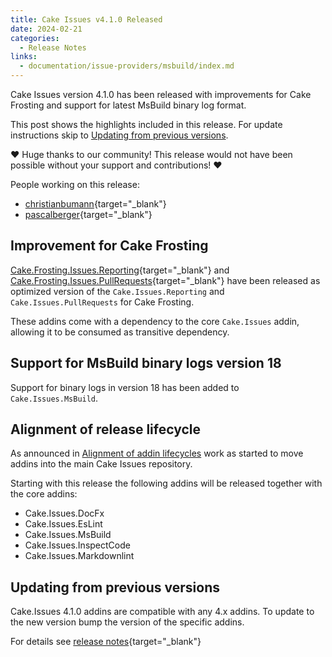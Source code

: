 ```yaml
---
title: Cake Issues v4.1.0 Released
date: 2024-02-21
categories:
  - Release Notes
links:
  - documentation/issue-providers/msbuild/index.md
---
```


Cake Issues version 4.1.0 has been released with improvements for Cake Frosting and support for latest MsBuild binary log format.

<!-- more -->

This post shows the highlights included in this release.
For update instructions skip to [Updating from previous versions](#updating-from-previous-versions).

❤ Huge thanks to our community! This release would not have been possible without your support and contributions! ❤

People working on this release:

* [christianbumann](https://github.com/christianbumann){target="_blank"}
* [pascalberger](https://github.com/pascalberger){target="_blank"}

## Improvement for Cake Frosting

[Cake.Frosting.Issues.Reporting]{target="_blank"} and [Cake.Frosting.Issues.PullRequests]{target="_blank"} have been released
as optimized version of the `Cake.Issues.Reporting` and `Cake.Issues.PullRequests` for Cake Frosting.

These addins come with a dependency to the core `Cake.Issues` addin, allowing it to be consumed as transitive dependency.

## Support for MsBuild binary logs version 18

Support for binary logs in version 18 has been added to `Cake.Issues.MsBuild`.

## Alignment of release lifecycle

As announced in [Alignment of addin lifecycles](2024-01-14-align-addin-lifecycle.md) work as started to move
addins into the main Cake Issues repository.

Starting with this release the following addins will be released together with the core addins:

* Cake.Issues.DocFx
* Cake.Issues.EsLint
* Cake.Issues.MsBuild
* Cake.Issues.InspectCode
* Cake.Issues.Markdownlint

## Updating from previous versions

Cake.Issues 4.1.0 addins are compatible with any 4.x addins.
To update to the new version bump the version of the specific addins.

For details see [release notes](https://github.com/cake-contrib/Cake.Issues/releases/tag/4.1.0){target="_blank"}

[Cake.Frosting.Issues.Reporting]: https://www.nuget.org/packages/Cake.Frosting.Issues.Reporting
[Cake.Frosting.Issues.PullRequests]: https://www.nuget.org/packages/Cake.Frosting.Issues.PullRequests
